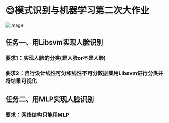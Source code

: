 # 😊模式识别与机器学习第二次大作业
![image](https://github.com/wangdapao666/Libsvm-and-MLP/blob/main/asset/FaceOrNotFace.png)
## 任务一、用Libsvm实现人脸识别
### 要求1：实现人脸的分类(是人脸or不是人脸)
### 要求2：自行设计线性可分和线性不可分数据集用Libsvm进行分类并将结果可视化
## 任务二、用MLP实现人脸识别
### 要求：网络结构只能用MLP
